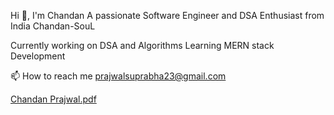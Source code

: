 Hi 👋, I'm Chandan
A passionate Software Engineer and DSA Enthusiast from India
Chandan-SouL

Currently working on DSA and Algorithms
Learning MERN stack Development


📫 How to reach me prajwalsuprabha23@gmail.com

[Chandan Prajwal.pdf](https://github.com/user-attachments/files/16639546/Chandan.Prajwal.pdf)



